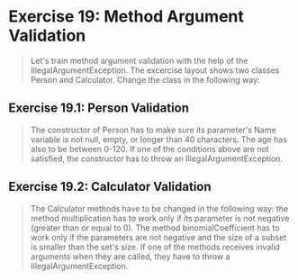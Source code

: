 # Exercise 19: Method Argument Validation

> Let's train method argument validation with the help of the IllegalArgumentException. The excercise layout shows two classes Person and Calculator. Change the class in the following way:

## Exercise 19.1: Person Validation
> The constructor of Person has to make sure its parameter's Name variable is not null, empty, or longer than 40 characters. The age has also to be between 0-120. If one of the conditions above are not satisfied, the constructor has to throw an IllegalArgumentException.

## Exercise 19.2: Calculator Validation
> The Calculator methods have to be changed in the following way: the method multiplication has to work only if its parameter is not negative (greater than or equal to 0). The method binomialCoefficient has to work only if the parameters are not negative and the size of a subset is smaller than the set's size. If one of the methods receives invalid arguments when they are called, they have to throw a IllegalArgumentException.
